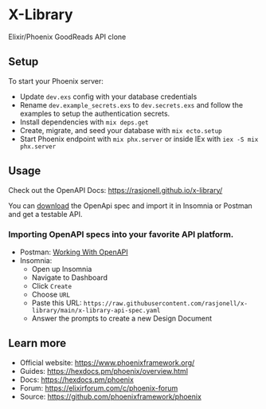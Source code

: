 # X-Library

Elixir/Phoenix GoodReads API clone


## Setup

To start your Phoenix server:
  * Update `dev.exs` config with your database credentials
  * Rename `dev.example_secrets.exs` to `dev.secrets.exs` and follow the examples to setup the authentication secrets.
  * Install dependencies with `mix deps.get`
  * Create, migrate, and seed your database with `mix ecto.setup`
  * Start Phoenix endpoint with `mix phx.server` or inside IEx with `iex -S mix phx.server`


## Usage

Check out the OpenAPI Docs: https://rasjonell.github.io/x-library/

You can [download](https://raw.githubusercontent.com/rasjonell/x-library/main/x-library-api-spec.yaml) the OpenApi spec and import it in Insomnia or Postman and get a testable API.

### Importing OpenAPI specs into your favorite API platform.

- Postman: [Working With OpenAPI](https://learning.postman.com/docs/integrations/available-integrations/working-with-openAPI/)
- Insomnia:
  - Open up Insomnia
  - Navigate to Dashboard
  - Click `Create`
  - Choose `URL`
  - Paste this URL: `https://raw.githubusercontent.com/rasjonell/x-library/main/x-library-api-spec.yaml`
  - Answer the prompts to create a new Design Document


## Learn more

  * Official website: https://www.phoenixframework.org/
  * Guides: https://hexdocs.pm/phoenix/overview.html
  * Docs: https://hexdocs.pm/phoenix
  * Forum: https://elixirforum.com/c/phoenix-forum
  * Source: https://github.com/phoenixframework/phoenix
